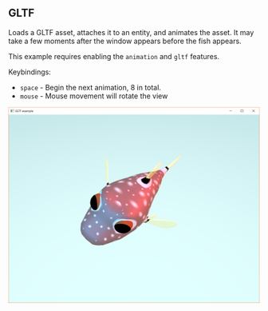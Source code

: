 ## GLTF

Loads a GLTF asset, attaches it to an entity, and animates the asset.  It may take a few moments after the window appears before the fish appears.

This example requires enabling the `animation` and `gltf` features.

Keybindings:

- `space` - Begin the next animation, 8 in total.
- `mouse` - Mouse movement will rotate the view

![gltf example screenshot](./screenshot.png)
